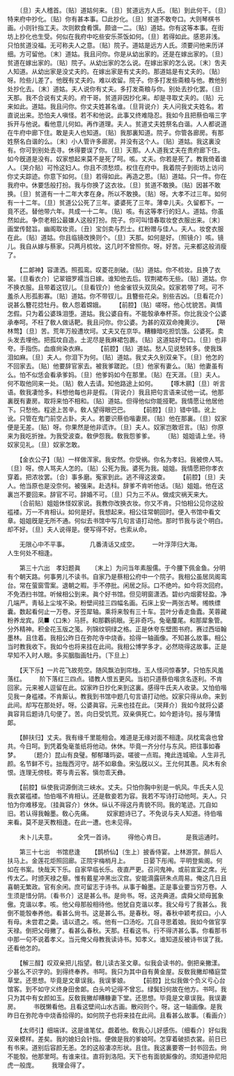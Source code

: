 <!-- { "loadSidebar": true } -->
　　〔旦〕夫人稽首。〔贴〕道姑何来。〔旦〕贫道远方人氏。〔贴〕到此何干。〔旦〕特来府中抄化。〔贴〕你有甚本事。□此抄化。〔旦〕贫道不敢夸口。大则琴棋书画。小则针指工夫。次则飮食肴馔。颇谙一二。〔贴〕道姑。你有这等本事。在街坊上抄化也生受。何似在我府中吃些安乐茶饭如何。〔旦〕若得如此。感恩非浅。只怕贫道没福。无可称夫人之意。〔贴〕院子。道姑是远方人氏。须要问他来历详细。方可留他。〔末〕道姑。我且问你。你是从幼出家的。还是在嫁出家的。〔旦〕贫道在嫁出家的。〔贴〕院子。从幼出家的怎么说。在嫁出家的怎么说。〔末〕吿夫人知道。从幼出家是没丈夫的。在嫁出家是有丈夫的。那道姑是有丈夫的。〔贴〕呀。险些儿差了。他旣有丈夫的。难以收留。院子。你多打发些斋粮与他。教他别处抄化去。〔末〕道姑。夫人说你有丈夫。多打发斋粮与你。别处去抄化罢。〔旦〕天那。我不合说有丈夫的。府干哥。贫道非因抄化来。却是寻取丈夫的。〔贴〕元来如此。道姑。我且问你。你丈夫姓甚名谁。〔旦背说介〕夫人问我丈夫姓名。若直说出来。恐怕夫人嗔怪。若不和他说。此事又终难隐忍。我如今且把蔡伯喈三字拆开与他说。看他意儿何如。再作道理。夫人。贫道丈夫姓祭名白谐。人人都说道在牛府中廊下住。敢是夫人也知道。〔贴〕我那裏知道。院子。你管各廊房。有那姓祭名白谐的么。〔末〕小人管许多廊房。并没有这个人。〔贴〕道姑。我这裏没有。你可到别处去寻。休得要误了你。〔旦〕天那。人人道我丈夫在贵府廊下住。如今旣道是没有。奴家想起来莫不是死了呵。咳。丈夫。你若是死了。教我倚着谁人。〔哭介贴〕可怜这妇人。你且不须愁烦。权住在府中。我着院子到街坊上访问你丈夫踪迹。你意下如何。〔旦〕若得如此。再造之恩。〔贴〕道姑。只一件。你在我府中。休要恁般打扮。我与你换了这衣妆。〔旦〕贫道不敢换。〔贴〕因甚不敢换。〔旦〕贫道有一十二年大孝在身。所以不敢换。〔贴〕呀。大孝不过三年。如何有一十二年。〔旦〕贫道公公死了三年。婆婆死了三年。薄幸儿夫。久留都下。一竟不还。替他带六年。共成一十二年。〔贴〕咳。有这等孝行的妇人。道姑。你虽然如此。争奈老相公最嫌人这般打扮。院子。你可叫惜春取妆奁衣服出来。〔末〕画堂传懿旨。幽阁取妆资。〔丑〕宝剑卖与烈士。红粉赠与佳人。夫人。妆奁衣服在此。〔贴〕道姑。你且临镜改换则个。〔旦〕天那。如何是好。〔照镜介〕咳。镜儿。我自从嫁与蔡家。只两月梳妆。这几时不曾照你。呀。好苦。元来都这般消瘦了。 

　　【二郞神】容潇洒。照孤鸾。叹菱花剖破。〔贴〕道姑。你不梳妆。且换了衣裳。〔旦看衣介〕记翠钿罗襦当日嫁。谁知他去后。钗荆裙布无些。〔贴〕道姑。你不换衣服。且带着这钗儿。〔旦看钗介〕他金雀钗头双凤朵。奴家若带了呵。可不羞杀人形孤影寡。〔贴〕道姑。你不带钗儿。且簪些花朵。别些吉凶。〔旦看花介〕说甚么簪花捻牡丹。敎人怨着嫦娥。 
　　【前腔】〔贴〕嗟呀。他心忧貌苦。眞情怎假。只为着公婆珠泪堕。道姑。我公婆自有。不能彀承奉杯茶。你比我没个公婆承奉呵。不枉了敎人做话靶。我且问你。你公婆。为甚的双双命掩黄沙。 
　　【啭林莺】〔旦〕苦。荒年万般遭坎坷。丈夫又在京华。糟糠暗吃担饥饿。公婆死。卖头发去埋他。把孤坟自造。土泥尽是我麻裙包裹。〔贴〕这道姑好夸口。〔旦〕也非夸。手指伤。血痕尙染衣麻。 
　　【前腔】〔贴〕道姑。愁人见说愁转多。使我珠泪如麻。〔旦〕夫人。你泪下为何。〔贴〕道姑。我丈夫久别双亲下。〔旦〕他怎的不回家去。〔贴〕他要辞官家去。被我爹蹉跎。〔旦〕他家有妻么。〔贴〕他妻虽有么。怕不似恁会看承爹妈。〔旦〕他爹妈如今在那里。〔贴〕在天涯。〔旦〕夫人。何不取他同来一处。〔贴〕敎人去请。知他路途上如何。 
　　【啄木鹂】〔旦〕听言语。敎我凄怆多。料想他每也非是假。〔背说介〕我且把句言语来试他一试。他那裏旣有妻房。取将来怕不相和。〔贴〕道姑。但得他似你能挜靶。我情愿让他居他下。只愁他。程途上苦辛。敎人望得眼巴巴。 
　　【前腔】〔旦〕错中错。讹上讹。只管在鬼门前空占卦。夫人。若要识蔡伯喈妻房。〔贴〕他在那裏。〔旦〕奴家便是无差。〔贴〕呀。你果然是他非谎诈。〔旦〕夫人。奴家岂敢诳言。〔贴〕你原来为我吃折挫。为我受波查。敎伊怨我。敎我怨爹爹。 
　　〔贴〕姐姐请上坐。待奴家见礼。〔旦〕奴家怎敢。 

　　【金衣公子】〔贴〕一样做浑家。我安然。你受祸。你名为孝妇。我被傍人骂。〔旦〕呀。傍人骂夫人怎的。〔贴〕公死为我。婆死为我。姐姐。我情愿把你孝衣穿着。把浓妆罢。〔合〕事多磨。寃家到此。逃不得这波查。 
　　【前腔】〔旦〕夫人。他当原也是没奈何。被强来。赴选科。辞爹不肯听他话。〔贴〕姐姐。他在这裏岂不要回来。辞官不可。辞婚不可。〔旦〕只为三不从。做成灾祸天来大。 
　　〔合前贴〕姐姐休怪奴家说。我教你改换衣妆。你又不肯。只怕相公见你这般褴褛。万一不肯相认。如何是好。我想起来。相公往常朝回时。便入书馆中看文章。姐姐旣是无所不通。何似去书馆中写几句言语打动他。那时节我与说个明白。却不好。〔旦〕夫人说得是。便写得不好。也索从命。 

　　无限心中不平事。　　　　几番淸话又成空。 
　　一叶浮萍归大海。　　　　人生何处不相逢。 

　　第三十六出　孝妇题眞 
　　〔末上〕为问当年素服儒。于今腰下佩金鱼。分明有个朝天路。何事男儿不读书。自家乃是蔡相公府中一个院子。我相公虽居凤阁鸾台。常在萤窗雪案。退朝之暇。手不停批。闲居之际。口不绝吟。如今将次回府。不免洒扫书馆。听候相公到来。眞个好书馆。但见明窗潇洒。碧纱内烟雾轻盈。净几端严。靑毡上尘埃不染。粉壁间挂三四幅名画。石床上安一两张古琴。缃帙缥囊。数起看何止一万卷。牙签犀轴。乘将来彀有三十车。芸叶分香走鱼蠹。芙蓉藏粉养龙宾。凤■〈口朱〉马肝。和那鸜鹆眼。无非奇巧。兔毫麜尾。和那犀象管。分外精神。积金花玉版之笺。列锦纹铜绿之格。正是休夸东壁图书府。赛过西垣翰墨林。且住着。我相公昨日在弥陀寺中烧香。拾得一轴画像。不知甚么故事。相公当时教我收下。我如今也将来挂在此间。我相公博学多才。必然晓得这故事。正是早知不入时人眼。多买胭脂画牡丹。〔下旦上〕 

　　【天下乐】一片花飞故苑空。随风飘泊到帘栊。玉人怪问惊春梦。只怕东风羞落红。 
　　阶下落红三四点。错教人恨五更风。当初只道蔡伯喈贪名逐利。不肯回家。元来被人逗留在此。奴家昨日抄化来到这裏。感得牛氏夫人收录。又怕伯喈见我一身褴褛。不肯厮认。教我到书馆中题几句言语打动他。奴家只得从命。来到此间。却写在那处好。呀。公婆眞容。元来也挂在此。〔哭拜介〕我如今就将公婆眞容背后题诗几句便了。苦。向日受饥荒。双亲俱死亡。如今题诗句。报与薄情郞。 

　　【醉扶归】丈夫。我有缘千里能相会。难道是无缘对面不相逢。凤枕鸾衾也曾共。今日呵。到凭着兔毫茧纸将他动。休休。毕竟一齐分付与东风。把往事如春梦。 
　　〔题介〕昆山有良璧。郁郁璠玙姿。嗟彼一点瑕。掩此连城瑜。人生非孔颜。名节鲜不亏。拙哉西河守。胡不如皋鱼。宋弘旣以义。王允何其愚。风木有余恨。连理无傍枝。寄与靑云客。愼勿乖天彝。 

　　【前腔】纵使我词源倒流三峡水。丈夫。只怕你胸中别是一帆风。牛氏夫人见我衣裳褴褛。怕伯喈不肯相认。还是敎妾若为容。我若不写诗打动他呵。夫人。只怕为你难移宠。〔挂眞容介〕休休。纵认不得这丹靑貌不同。我的笔迹。兀自如旧。若认得我翰墨。敎心先痛。 
　　奴家题诗已了。不免说与夫人知道。待伯喈来看。莫不是天教相逢。在此一遭。也未见得。 

　　未卜儿夫意。　　　　全凭一首诗。 
　　得他心肯日。　　　　是我运通时。 

　　第三十七出　书馆悲逢 
　　【鹊桥仙】〔生上〕披香侍宴。上林游赏。醉后人扶马上。金莲花炬照回廊。正院宇梅梢月上。 
　　日晏下彤闱。平明登紫阁。何如在书案。快哉天下乐。自家早临长乐。夜直严更。召问鬼神。或前宣室之席。光传太乙。时颁天禄之藜。惟有戴星冲黑出汉宫。安能滴露研朱点周易。俺这几日且喜朝无繁政。官有余闲。庶可留志于诗书。从事于翰墨。正是事业要当穷万卷。人生须是惜分阴。〔看书介〕这是甚么书。是尙书。呀。这尧典道。虞舜父顽母嚚象傲。克谐以孝。咳。他父母那般相待他。他犹自克谐以孝。我父母亏了我甚么。我倒不能彀奉养他。看甚么尙书。这是甚么书。是春秋。呀。春秋中颖考叔曰。小人有母。未尝君之羮。请以遗之。咳。他有一口汤吃。兀自寻思着娘。我如今做官享天禄。倒把父母撇了。看甚么春秋。天那。枉看这书。行不得济甚么事。你看那书中那一句不说着孝义。当元俺父母教我读诗书。知孝义。谁知道反被诗书误了我。还看他怎的。 

　　【解三酲】叹双亲把儿指望。敎儿读古圣文章。似我会读书的。倒把亲撇漾。少甚么不识字的。到得终奉养。书呵。我只为其中自有黄金屋。反敎我撇却椿庭萱草堂。还思想。毕竟是文章误我。我误爹娘。 
　　【前腔】比似我做个负义亏心台馆客。到不如守义终身田舍郞。白头吟记得不曾忘。绿鬓妇何故在他方。书呵。我只为其中有女颜如玉。反敎我撇却糟糠妻下堂。还思想。毕竟是文章误我。我误妻房。 
　　书旣懒看他。且看这壁间山水古画。散闷则个。呀。这一轴画像。是我昨日在弥陀寺中烧香拾得的。如何院子也将来挂在此间。且看甚么故事。〔看画介〕 

　　【太师引】细端详。这是谁笔仗。觑着他。敎我心儿好感伤。〔细看介〕好似我双亲模样。差矣。我的媳妇会针指。便做是我的爹娘呵。怎穿着破损衣裳。前日已有书来。道别后容颜无恙。怎的这般凄凉形状。且住。我这裏要寄一封书回去。尙不能彀。他那里呵。有谁来往。直将到洛阳。天下也有面貌厮像的。须知道仲尼阳虎一般庞。 
　　我理会得了。 

